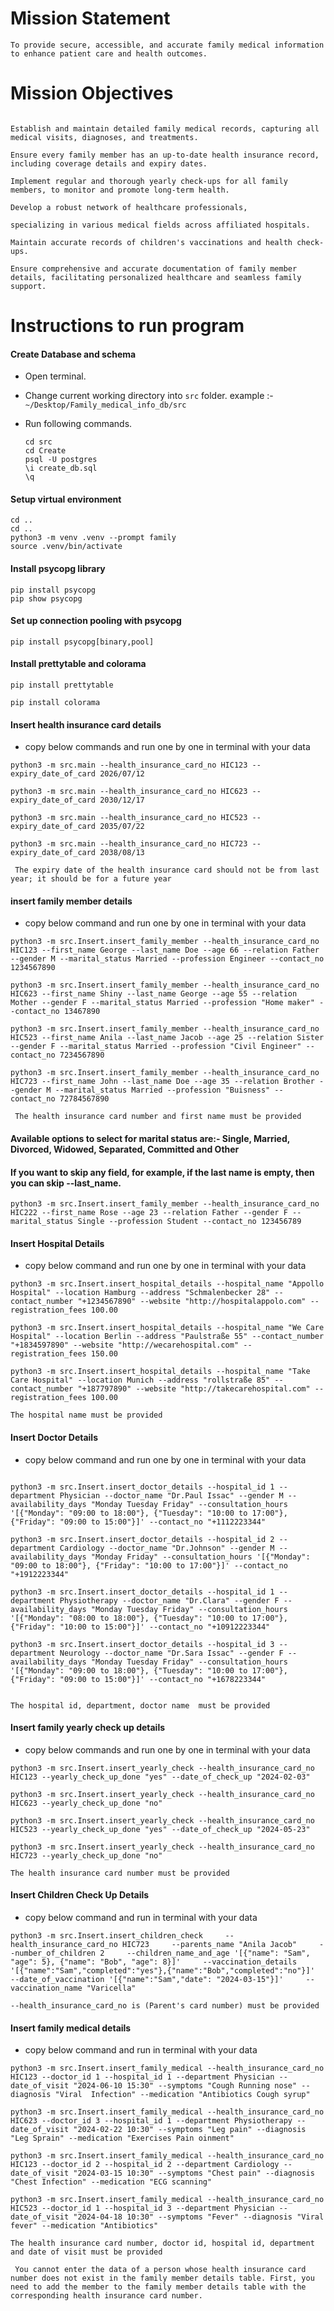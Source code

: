 # Mission Statement

```psql
To provide secure, accessible, and accurate family medical information to enhance patient care and health outcomes.
```

# Mission Objectives

```psql

Establish and maintain detailed family medical records, capturing all medical visits, diagnoses, and treatments.

Ensure every family member has an up-to-date health insurance record, including coverage details and expiry dates.

Implement regular and thorough yearly check-ups for all family members, to monitor and promote long-term health.

Develop a robust network of healthcare professionals, 

specializing in various medical fields across affiliated hospitals.

Maintain accurate records of children's vaccinations and health check-ups.

Ensure comprehensive and accurate documentation of family member details, facilitating personalized healthcare and seamless family support.

```

# Instructions to run program

####  Create Database and schema
- Open terminal.
- Change current working directory into ```src``` folder.
  example :- 
```  ~/Desktop/Family_medical_info_db/src```
- Run following commands.

    ``` psql
    cd src
    cd Create
    psql -U postgres
    \i create_db.sql
    \q
    ```

#### Setup virtual environment

```psql
cd ..
cd ..
python3 -m venv .venv --prompt family
source .venv/bin/activate 
```
#### Install psycopg library

```psql
pip install psycopg
pip show psycopg
```

#### Set up connection pooling with psycopg
```psql
pip install psycopg[binary,pool]
```
#### Install prettytable and colorama
```psql
pip install prettytable

pip install colorama
```

#### Insert health insurance card details

- copy below commands and run one by one in terminal with your data

```psql
python3 -m src.main --health_insurance_card_no HIC123 --expiry_date_of_card 2026/07/12

python3 -m src.main --health_insurance_card_no HIC623 --expiry_date_of_card 2030/12/17

python3 -m src.main --health_insurance_card_no HIC523 --expiry_date_of_card 2035/07/22

python3 -m src.main --health_insurance_card_no HIC723 --expiry_date_of_card 2038/08/13
```

``` The expiry date of the health insurance card should not be from last year; it should be for a future year```

#### insert family member details

- copy below command and run one by one in terminal with your data

```psql
python3 -m src.Insert.insert_family_member --health_insurance_card_no HIC123 --first_name George --last_name Doe --age 66 --relation Father --gender M --marital_status Married --profession Engineer --contact_no 1234567890

python3 -m src.Insert.insert_family_member --health_insurance_card_no HIC623 --first_name Shiny --last_name George --age 55 --relation Mother --gender F --marital_status Married --profession "Home maker" --contact_no 13467890

python3 -m src.Insert.insert_family_member --health_insurance_card_no HIC523 --first_name Anila --last_name Jacob --age 25 --relation Sister --gender F --marital_status Married --profession "Civil Engineer" --contact_no 7234567890

python3 -m src.Insert.insert_family_member --health_insurance_card_no HIC723 --first_name John --last_name Doe --age 35 --relation Brother --gender M --marital_status Married --profession "Buisness" --contact_no 72784567890
```
``` The health insurance card number and first name must be provided```

#### Available options to select for marital status are:- Single, Married, Divorced, Widowed, Separated, Committed and Other


#### If you want to skip any field, for example, if the last name is empty, then you can skip --last_name.
```psql
python3 -m src.Insert.insert_family_member --health_insurance_card_no HIC222 --first_name Rose --age 23 --relation Father --gender F --marital_status Single --profession Student --contact_no 123456789
```

#### Insert Hospital Details

- copy below command and run one by one in terminal with your data

```psql
python3 -m src.Insert.insert_hospital_details --hospital_name "Appollo Hospital" --location Hamburg --address "Schmalenbecker 28" --contact_number "+1234567890" --website "http://hospitalappolo.com" --registration_fees 100.00

python3 -m src.Insert.insert_hospital_details --hospital_name "We Care Hospital" --location Berlin --address "Paulstraße 55" --contact_number "+1834597890" --website "http://wecarehospital.com" --registration_fees 150.00

python3 -m src.Insert.insert_hospital_details --hospital_name "Take Care Hospital" --location Munich --address "rollstraße 85" --contact_number "+187797890" --website "http://takecarehospital.com" --registration_fees 100.00

```

```The hospital name must be provided```

#### Insert Doctor Details

- copy below command and run one by one in terminal with your data

```psql

python3 -m src.Insert.insert_doctor_details --hospital_id 1 --department Physician --doctor_name "Dr.Paul Issac" --gender M --availability_days "Monday Tuesday Friday" --consultation_hours '[{"Monday": "09:00 to 18:00"}, {"Tuesday": "10:00 to 17:00"}, {"Friday": "09:00 to 15:00"}]' --contact_no "+1112223344"

python3 -m src.Insert.insert_doctor_details --hospital_id 2 --department Cardiology --doctor_name "Dr.Johnson" --gender M --availability_days "Monday Friday" --consultation_hours '[{"Monday": "09:00 to 18:00"}, {"Friday": "10:00 to 17:00"}]' --contact_no "+1912223344"

python3 -m src.Insert.insert_doctor_details --hospital_id 1 --department Physiotherapy --doctor_name "Dr.Clara" --gender F --availability_days "Monday Tuesday Friday" --consultation_hours '[{"Monday": "08:00 to 18:00"}, {"Tuesday": "10:00 to 17:00"}, {"Friday": "10:00 to 15:00"}]' --contact_no "+10912223344"

python3 -m src.Insert.insert_doctor_details --hospital_id 3 --department Neurology --doctor_name "Dr.Sara Issac" --gender F --availability_days "Monday Tuesday Friday" --consultation_hours '[{"Monday": "09:00 to 18:00"}, {"Tuesday": "10:00 to 17:00"}, {"Friday": "09:00 to 15:00"}]' --contact_no "+1678223344"


```

```The hospital id, department, doctor name  must be provided```

#### Insert family yearly check up details

- copy below commands and run one by one in terminal with your data

```psql
python3 -m src.Insert.insert_yearly_check --health_insurance_card_no HIC123 --yearly_check_up_done "yes" --date_of_check_up "2024-02-03" 

python3 -m src.Insert.insert_yearly_check --health_insurance_card_no HIC623 --yearly_check_up_done "no" 

python3 -m src.Insert.insert_yearly_check --health_insurance_card_no HIC523 --yearly_check_up_done "yes" --date_of_check_up "2024-05-23" 

python3 -m src.Insert.insert_yearly_check --health_insurance_card_no HIC723 --yearly_check_up_done "no" 

```

```The health insurance card number must be provided```

#### Insert Children Check Up Details

- copy below command and run in terminal with your data

```psql
python3 -m src.Insert.insert_children_check     --health_insurance_card_no HIC723     --parents_name "Anila Jacob"     --number_of_children 2     --children_name_and_age '[{"name": "Sam", "age": 5}, {"name": "Bob", "age": 8}]'     --vaccination_details '[{"name":"Sam","completed":"yes"},{"name":"Bob","completed":"no"}]'     --date_of_vaccination '[{"name":"Sam","date": "2024-03-15"}]'     --vaccination_name "Varicella"
```
``` --health_insurance_card_no is (Parent's card number) must be provided ```


#### Insert family medical details

- copy below command and run in terminal with your data

```psql
python3 -m src.Insert.insert_family_medical --health_insurance_card_no HIC123 --doctor_id 1 --hospital_id 1 --department Physician --date_of_visit "2024-06-10 15:30" --symptoms "Cough Running nose" --diagnosis "Viral  Infection" --medication "Antibiotics Cough syrup"

python3 -m src.Insert.insert_family_medical --health_insurance_card_no HIC623 --doctor_id 3 --hospital_id 1 --department Physiotherapy --date_of_visit "2024-02-22 10:30" --symptoms "Leg pain" --diagnosis "Leg Sprain" --medication "Exercises Pain oinment"

python3 -m src.Insert.insert_family_medical --health_insurance_card_no HIC123 --doctor_id 2 --hospital_id 2 --department Cardiology --date_of_visit "2024-03-15 10:30" --symptoms "Chest pain" --diagnosis "Chest Infection" --medication "ECG scanning"

python3 -m src.Insert.insert_family_medical --health_insurance_card_no HIC523 --doctor_id 1 --hospital_id 3 --department Physician --date_of_visit "2024-04-18 10:30" --symptoms "Fever" --diagnosis "Viral fever" --medication "Antibiotics"
```


```The health insurance card number, doctor id, hospital id, department and date of visit must be provided```

``` You cannot enter the data of a person whose health insurance card number does not exist in the family member details table. First, you need to add the member to the family member details table with the corresponding health insurance card number.```



